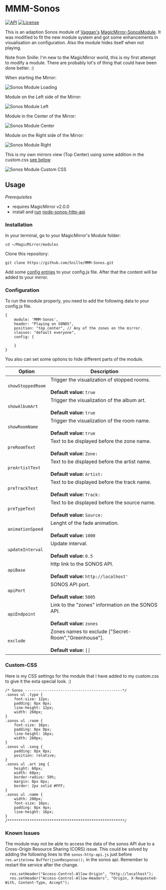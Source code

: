 # MMM-Sonos

<p>
<a href="https://github.com/jishi/node-sonos-http-api"><img src="https://img.shields.io/badge/Sonos-API-orange.svg" alt="API"></a>
<a href="http://choosealicense.com/licenses/mit"><img src="https://img.shields.io/badge/license-MIT-blue.svg" alt="License"></a>
</p>

This is an adaption Sonos module of [Vaggan's](https://github.com/Vaggan) [MagicMirror-SonosModule](https://github.com/Vaggan/MagicMirror-SonosModule). It was modified to fit the new module system and got some enhancements in visualisation an configuration. Also the module hides itself when not playing.

Note from Snille: I'm new to the MagicMirror world, this is my first attempt to modify a module. There are probably lot's of thing that could have been done better. :)

When starting the Mirror:

![Sonos Module Loading](https://github.com/Snille/MMM-Sonos/blob/master/.github/Sonos-Loading.png)

Module on the Left side of the Mirror:

![Sonos Module Left](https://github.com/Snille/MMM-Sonos/blob/master/.github/Sonos-Left.png)

Module in the Center of the Mirror:

![Sonos Module Center](https://github.com/Snille/MMM-Sonos/blob/master/.github/Sonos-Center.png)

Module on the Right side of the Mirror:

![Sonos Module Right](https://github.com/Snille/MMM-Sonos/blob/master/.github/Sonos-Right.png)

This is my own mirrors view (Top Center) using some addition in the custom.css [see below](#custom-css)

![Sonos Module Custom CSS](https://github.com/Snille/MMM-Sonos/blob/master/.github/Sonos-Custom-CSS.png)


## Usage

_Prerequisites_

- requires MagicMirror v2.0.0
- install and [run](https://github.com/MichMich/MagicMirror/wiki/Auto-Starting-MagicMirror) [node-sonos-http-api](https://github.com/jishi/node-sonos-http-api)

### Installation

In your terminal, go to your MagicMirror's Module folder:

```
cd ~/MagicMirror/modules
```

Clone this repository:

```
git clone https://github.com/Snille/MMM-Sonos.git
```

Add some [config entries](#configuration) to your config.js file. After that the content will be added to your mirror.

### Configuration

To run the module properly, you need to add the following data to your config.js file.

```
{
	module: 'MMM-Sonos',
	header: "Playing on SONOS",
	position: "top_center", // Any of the zones on the mirror.
	classes: "default everyone",
	config: {
	
	}
}
```

You also can set some options to hide different parts of the module.


| Option | Description |
|---|---| 
|`showStoppedRoom`|Trigger the visualization of stopped rooms.<br><br>**Default value:** `true`|
|`showAlbumArt`|Trigger the visualization of the album art.<br><br>**Default value:** `true`|
|`showRoomName`|Trigger the visualization of the room name.<br><br>**Default value:** `true`|
|`preRoomText`|Text to be displayed before the zone name.<br><br>**Default value:** `Zone: `|
|`preArtistText`|Text to be displayed before the artist name.<br><br>**Default value:** `Artist: `|
|`preTrackText`|Text to be displayed before the track name.<br><br>**Default value:** `Track: `|
|`preTypeText`|Text to be displayed before the source name.<br><br>**Default value:** `Source: `|
|`animationSpeed`|Lenght of the fade animation.<br><br>**Default value:** `1000`|
|`updateInterval`|Update interval.<br><br>**Default value:** `0.5`|
|`apiBase`|http link to the SONOS API.<br><br>**Default value:** `http://localhost'`|
|`apiPort`|SONOS API port.<br><br>**Default value:** `5005`|
|`apiEndpoint`|Link to the "zones" information on the SONOS API.<br><br>**Default value:** `zones`|
|`exclude`|Zones names to exclude ["Secret-Room","Greenhouse"].<br><br>**Default value:** `[]`|

### Custom-CSS

Here is my CSS settings for the module that I have added to my custom.css to give it the exta special look. :)

```
/* Sonos --------------------------------------------*/
.sonos ul .type {
    font-size: 12px;
	padding: 0px 0px;
	line-height: 12px;
	width: 260px;
}
.sonos ul .room {
    font-size: 16px;
	padding: 0px 0px;
	line-height: 16px;
	width: 260px;
}
.sonos ul .song {
	padding: 0px 0px;
	position: relative;
}
.sonos ul .art img {
    height: 60px;
    width: 60px;
	border-radius: 50%;
	margin: 0px 0px;
	border: 2px solid #FFF;
}
.sonos ul .name {
    width: 200px;
    font-size: 16px;
	padding: 0px 4px;
	line-height: 16px;
}
/*****************************************************/
```

### Known Issues

The module may not be able to access the data of the sonos API due to a Cross-Origin Resource Sharing (CORS) issue. This could be solved by adding the following lines to the `sonos-http-api.js` just before `res.write(new Buffer(jsonResponse));` in the sonos api. Remember to restart the service after the change.

```
  res.setHeader("Access-Control-Allow-Origin", "http://localhost");
  res.setHeader("Access-Control-Allow-Headers", "Origin, X-Requested-With, Content-Type, Accept");
```
